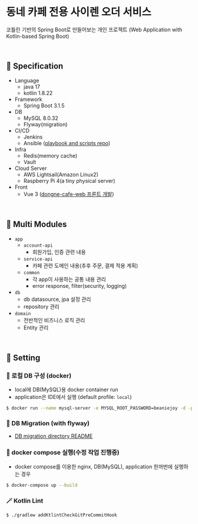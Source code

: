 # 동네 카페 전용 사이렌 오더 서비스

코틀린 기반의 Spring Boot로 만들어보는 개인 프로젝트
(Web Application with Kotlin-based Spring Boot)

<br>

## :pushpin: Specification
- Language
  - java 17
  - kotlin 1.8.22
- Framework
  - Spring Boot 3.1.5
- DB
  - MySQL 8.0.32
  - Flyway(migration)
- CI/CD
  - Jenkins
  - Ansible ([playbook and scripts repo](https://github.com/beaniejoy/ansible-deploy-script))
- Infra
  - Redis(memory cache)
  - Vault
- Cloud Server
  - AWS Lightsail(Amazon Linux2)
  - Raspberry Pi 4(a tiny physical server)
- Front
  - Vue 3 ([dongne-cafe-web 프론트 개발](https://github.com/beaniejoy/dongne-cafe-web))


<br>

## :pushpin: Multi Modules
- `app`
  - `account-api`
    - 회원가입, 인증 관련 내용
  - `service-api`
    - 카페 관련 도메인 내용(추후 주문, 결제 적용 계획)
  - `common`
    - 각 app이 사용하는 공통 내용 관리
    - error response, filter(security, logging)
- `db`
  - db datasource, jpa 설정 관리
  - repository 관리
- `domain`
  - 전반적인 비즈니스 로직 관리
  - Entity 관리

<br>

## :pushpin: Setting

### 💽 로컬 DB 구성 (docker)
- local에 DB(MySQL)용 docker container run
- application은 IDE에서 실행 (default profile: `local`)
```bash
$ docker run --name mysql-server -e MYSQL_ROOT_PASSWORD=beaniejoy -d -p 3306:3306 mysql:8.0.21
```

### 💽 DB Migration (with flyway)
- [DB migration directory README](https://github.com/beaniejoy/dongne-cafe-api/blob/main/db/README.md)

### 💽 docker compose 실행(수정 작업 진행중)
- docker compose를 이용한 nginx, DB(MySQL), application 한꺼번에 실행하는 경우
```bash
$ docker-compose up --build
```

### 🪄 Kotlin Lint
```bash
$ ./gradlew addKtlintCheckGitPreCommitHook
```
